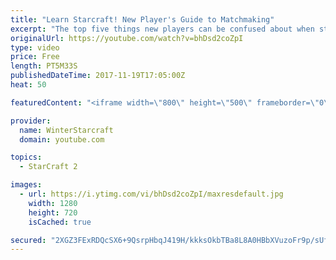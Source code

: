 ```yaml
---
title: "Learn Starcraft! New Player's Guide to Matchmaking"
excerpt: "The top five things new players can be confused about when starting off playing Starcraft 2!"
originalUrl: https://youtube.com/watch?v=bhDsd2coZpI
type: video
price: Free
length: PT5M33S
publishedDateTime: 2017-11-19T17:05:00Z
heat: 50

featuredContent: "<iframe width=\"800\" height=\"500\" frameborder=\"0\" src=\"https://www.youtube.com/embed/bhDsd2coZpI\" allow=\"accelerometer; autoplay; encrypted-media; gyroscope; picture-in-picture\" allowfullscreen></iframe>"

provider:
  name: WinterStarcraft
  domain: youtube.com

topics:
  - StarCraft 2

images:
  - url: https://i.ytimg.com/vi/bhDsd2coZpI/maxresdefault.jpg
    width: 1280
    height: 720
    isCached: true

secured: "2XGZ3FExRDQcSX6+9QsrpHbqJ419H/kkksOkbTBa8L8A0HBbXVuzoFr9p/sUfS4eDISQCoSRO2j+WfsP7VS3CLVacnZVJH2Gob+qGkkUWUCTR6u/F3sfS79QmDr0CPWgTwd11MJUOpeFGYk6e3BBR55kZZpQ8/TMGriaTJ8jFjq5M5+gIACoOL2s062PKisndzUnHVZHweEj0jCDGvgnoE42rGnBfvBQZ+NNt31hcqkA+rvpJIxsLQVfuMjguGe8mKxl+520BSdtl88+wZNG9JKAVHyBrnIZGEKG0B2aOwmEoDTbK+Kenep78bORW6WT+TkDyn2cmQc69PO+zDqXF6jDPKPNjeR1ll6B8M6YeNpwwu4ocTuCUmvhBv/ACHCbAYVCNywPHtN+HJHNdDjg3GJlRDomiZ/ANIymMMc4bcI=;wKPG7G+1pUp/w9RrHNMZiQ=="
---
```



